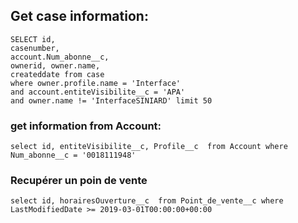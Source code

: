 ## Get case information:
```
SELECT id, 
casenumber, 
account.Num_abonne__c, 
ownerid, owner.name, 
createddate from case 
where owner.profile.name = 'Interface' 
and account.entiteVisibilite__c = 'APA' 
and owner.name != 'InterfaceSINIARD' limit 50
```

### get information from  Account:
```
select id, entiteVisibilite__c, Profile__c  from Account where Num_abonne__c = '0018111948'
```

### Recupérer un poin de vente
```
select id, horairesOuverture__c  from Point_de_vente__c where LastModifiedDate >= 2019-03-01T00:00:00+00:00
```
